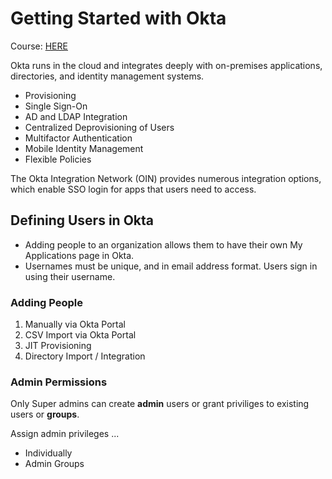 # Getting Started with Okta

Course: [HERE](https://www.udemy.com/course/getting-started-with-okta/)

Okta runs in the cloud and integrates deeply with on-premises applications, directories, and identity management systems.

* Provisioning
* Single Sign-On
* AD and LDAP Integration
* Centralized Deprovisioning of Users
* Multifactor Authentication
* Mobile Identity Management
* Flexible Policies

The Okta Integration Network (OIN) provides numerous integration options, which enable SSO login for apps that users need to access.

## Defining Users in Okta

* Adding people to an organization allows them to have their own My Applications page in Okta.
* Usernames must be unique, and in email address format. Users sign in using their username.

### Adding People

1. Manually via Okta Portal
2. CSV Import via Okta Portal
3. JIT Provisioning
4. Directory Import / Integration

### Admin Permissions

Only Super admins can create **admin** users or grant priviliges to existing users or **groups**.

Assign admin privileges ...

* Individually
* Admin Groups


